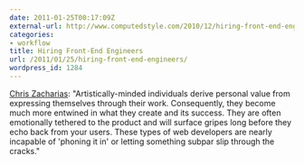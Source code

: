 ```yaml
---
date: 2011-01-25T00:17:09Z
external-url: http://www.computedstyle.com/2010/12/hiring-front-end-engineers.html
categories:
- workflow
title: Hiring Front-End Engineers
url: /2011/01/25/hiring-front-end-engineers/
wordpress_id: 1284
---
```


<a href="http://www.computedstyle.com/2010/12/hiring-front-end-engineers.html">Chris Zacharias</a>: "Artistically-minded individuals derive personal value from expressing themselves through their work. Consequently, they become much more entwined in what they create and its success. They are often emotionally tethered to the product and will surface gripes long before they echo back from your users. These types of web developers are nearly incapable of 'phoning it in' or letting something subpar slip through the cracks."
